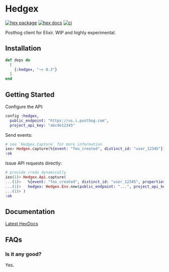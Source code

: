 # Hedgex

[![hex package](https://img.shields.io/hexpm/v/hedgex.svg)](https://hex.pm/packages/hedgex)
[![hex docs](https://img.shields.io/badge/hex-docs-blue.svg)](https://hexdocs.pm/hedgex/readme.html)
[![ci](https://github.com/alexkuang/hedgex/actions/workflows/ci.yml/badge.svg)](https://github.com/alexkuang/hedgex/actions/)

Posthog client for Elixir.  WIP and highly experimental.

## Installation

```elixir
def deps do
  [
    {:hedgex, "~> 0.3"}
  ]
end
```

## Getting Started

Configure the API:

```elixir
config :hedgex,
  public_endpoint: "https://us.i.posthog.com",
  project_api_key: "abcde12345"
```

Send events:

```elixir
# see `Hedgex.Capture` for more information
iex> Hedgex.capture(%{event: "foo_created", distinct_id: "user_12345"})
:ok
```

Issue API requests directly:

```elixir
# provide creds dynamically
iex(1)> Hedgex.Api.capture(
...(1)>   %{event: "foo_created", distinct_id: "user_12345", properties: %{}},
...(1)>   hedgex: Hedgex.Env.new(public_endpoint: "...", project_api_key: "...")
...(1)> )
:ok
```

## Documentation

[Latest HexDocs](https://hexdocs.pm/hedgex/)

## FAQs

### Is it any good?

Yes.
